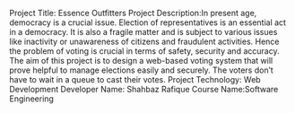 Project Title: Essence Outfitters
Project Description:In present age, democracy is a crucial issue. Election of representatives is an essential act in a democracy. It is also a fragile matter and is subject to various issues like inactivity or unawareness of citizens and fraudulent activities. Hence the problem of voting is crucial in terms of safety, security and accuracy. The aim of this project is to design a web-based voting system that will prove helpful to manage elections easily and securely. The voters don’t have to wait in a queue to cast their votes.
Project Technology: Web Development
Developer Name: Shahbaz Rafique 
Course Name:Software Engineering
